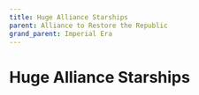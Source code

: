 ```yaml
---
title: Huge Alliance Starships
parent: Alliance to Restore the Republic
grand_parent: Imperial Era
---
```


# Huge Alliance Starships

